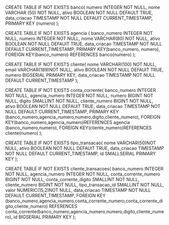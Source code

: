 CREATE TABLE IF NOT EXISTS banco(
	numero INTEGER NOT NULL,
	nome VARCHAR (50) NOT NULL,
	ativo BOOLEAN NOT NULL DEFAULT TRUE,
	data_criacao TIMESTAMP NOT NULL DEFAUlT CURRENT_TIMESTAMP,
	PRIMARY KEY (numero)
);

CREATE TABLE IF NOT EXISTS agencia (
	banco_numero INTEGER NOT NULL,
	numero INTEGER NOT NULL,
	nome VARCHAR(80) NOT NULL,
	ativo BOOLEAN NOT NULL DEFAUlT TRUE,
	data_criacao TIMESTAMP NOT NULL DEFAULT CURRENT_TIMESTAMP,
	PRIMARY KEY(banco_numero, numero),
	FOREIGN KEY(banco_numero) REFERENCES banco(numero)
);

CREATE TABLE IF NOT EXISTS cliente(
	nome VARCHAR(100) NOT NULL,
	email VARCHAR(189)NOT NULL,
	ativo BOOLEAN NOT NULL DEFAUlT TRUE,
	numero BIGSERIAL PRIMARY KEY,
	data_criacao TIMESTAMP NOT NULL DEFAULT CURRENT_TIMESTAMP
);

CREATE TABLE IF NOT EXISTS conta_corrente(
	banco_numero INTEGER NOT NULL,
	agencia_numero INTEGER NOT NULL,
	numero BIGINT NOT NULL,
	digito SMALLINT NOT NULL,
	cliente_numero BIGINT NOT NULL,
	ativo BOOLEAN NOT NULL DEFAUlT TRUE,
	data_criacao TIMESTAMP NOT NULL DEFAULT CURRENT_TIMESTAMP,
	PRIMARY KEY (banco_numero,agencia_numero,numero,digito,cliente_numero),
	FOREIGN KEY(banco_numero,agencia_numero)REFERENCES agencia (banco_numero,numero),
	FOREIGN KEY(cliente_numero)REFERENCES cliente(numero)
);

CREATE TABLE IF NOT EXISTS tipo_transacao(
	nome VARCHAR(50)NOT NULL,
	ativo BOOLEAN NOT NULL DEFAUlT TRUE,
	data_criacao TIMESTAMP NOT NULL DEFAULT CURRENT_TIMESTAMP,
	id SMALLSERIAL PRIMARY KEY
);

CREATE TABLE IF NOT EXISTS cliente_transacoes(
	banco_numero INTEGER NOT NULL,
	agencia_numero INTEGER NOT NULL,
	conta_corrente_numero BIGINT NOT NULL,
	conta_corrente_digito SMALLINT NOT NULL,
	cliente_numero BIGINT NOT NULL,
	tipo_transacao_id SMALLINT NOT NULL,
	valor NUMERIC(15,2)NOT NULL,
	data_criacao TIMESTAMP NOT NULL DEFAULT CURRENT_TIMESTAMP,
	FOREIGN KEY (banco_numero,agencia_numero,conta_corrente_numero,conta_corrente_digito,cliente_numero) REFERENCES conta_corrente(banco_numero,agencia_numero,numero,digito,cliente_numero),
	id BIGSERIAL PRiMARY KEY
);
